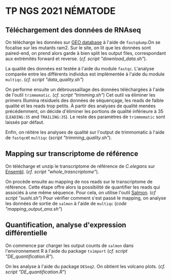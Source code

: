 # TP NGS 2021 NÉMATODE

## Téléchargement des données de RNAseq

On télécharge les données sur [GEO database](https://www.ncbi.nlm.nih.gov/geo/) à l'aide de `fastqdump`.On se focalise sur les mutants ram2.
Sur le site, on lit que les données sont paired-end, on prend alors garde à bien split les output files, correspondant aux extrémités forward et reverse. (*cf. script "download_data.sh"*).

La qualité des données est testée à l'aide du module `fastqc`. L'analyse comparée entre les différents individus est implémentée à l'aide du module `multiqc`. (*cf. script "data_quality.sh"*)

On performe ensuite un débroussaillage des données téléchargées à l'aide de l'outil `trimmomatic`. (*cf. script "trimming.sh"*) Cet outil va éliminer les primers Illumina résiduels des données de séquençage, les reads de faible qualité et les reads trop petits. À partir des analyses de qualité menées précédemment, on décide d'éliminer les portions de qualité inférieure à 35 (`LEADING:35` and `TRAILING:35`). Le reste des paramètres de `trimmomatic` sont laissés par défaut.

Enfin, on réitère les analyses de qualité sur l'output de trimmomatic à l'aide de `fastqc`et `multiqc` (*script "trimming_quality.sh"*). 

## Mapping sur transcriptome de référence

On télécharge et unzip le transcriptome de référence de *C.elegans* sur [Ensembl](http://ftp.ensembl.org). (*cf. script "whole_trasncriptome"*).

On procède ensuite au mapping de nos reads sur le transcriptome de référence. Cette étape offre alors la possibilité de quantifier les reads qui associés à une même séquence. Pour cela, on utilise l'outil [Salmon](https://salmon.readthedocs.io/en/latest/salmon.html). (*cf script "sushi.sh"*)
Pour vérifier comment s'est passé le mapping, on analyse les données de sortie de `salmon` à l'aide de `multiqc` (*code "mapping_output_ana.sh"*)


## Quantification, analyse d'expression différentielle

On commence par charger les output counts de `salmon` dans l'environnement R à l'aide du package `tximport` (*cf. script "DE_quantification.R"*).

On les analyse à l'aide du package `DESeq2`. On obtient les volcano plots. (*cf. script "DE_quantification.R"*)